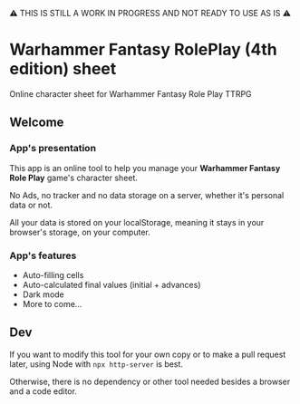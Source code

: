 ⚠️ THIS IS STILL A WORK IN PROGRESS AND NOT READY TO USE AS IS ⚠️

# Warhammer Fantasy RolePlay (4th edition) sheet
Online character sheet for Warhammer Fantasy Role Play TTRPG

## Welcome
### App's presentation

This app is an online tool to help you manage your **Warhammer Fantasy Role Play** game's character sheet.

No Ads, no tracker and no data storage on a server, whether it's personal data or not.

All your data is stored on your localStorage, meaning it stays in your browser's storage, on your computer.

### App's features
  - Auto-filling cells
  - Auto-calculated final values (initial + advances)
  - Dark mode
  - More to come…

## Dev
If you want to modify this tool for your own copy or to make a pull request later, using Node with `npx http-server` is best.

Otherwise, there is no dependency or other tool needed besides a browser and a code editor.
